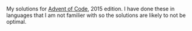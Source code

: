 My solutions for [Advent of Code](http://adventofcode.com), 2015 edition. I have done these in languages that I am not familier with so the solutions are likely to not be optimal. 
